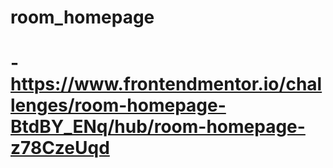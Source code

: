 # room_homepage

# -https://www.frontendmentor.io/challenges/room-homepage-BtdBY_ENq/hub/room-homepage-z78CzeUqd
